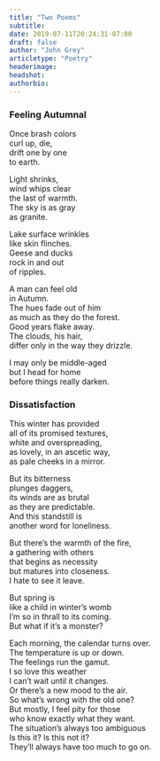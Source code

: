 ```yaml
---
title: "Two Poems"
subtitle:
date: 2019-07-11T20:24:31-07:00
draft: false
author: "John Grey"
articletype: "Poetry"
headerimage:
headshot:
authorbio:
---
```


### Feeling Autumnal

Once brash colors  
curl up, die,  
drift one by one  
to earth.  

Light shrinks,  
wind whips clear  
the last of warmth.  
The sky is as gray  
as granite.  

Lake surface wrinkles  
like skin flinches.  
Geese and ducks  
rock in and out  
of ripples.  

A man can feel old  
in Autumn.  
The hues fade out of him  
as much as they do the forest.  
Good years flake away.  
The clouds, his hair,  
differ only in the way they drizzle.  

I may only be middle-aged  
but I head for home  
before things really darken.  

### Dissatisfaction

This winter has provided    
all of its promised textures,  
white and overspreading,  
as lovely, in an ascetic way,   
as pale cheeks in a mirror.  
  
But its bitterness   
plunges daggers,  
its winds are as brutal   
as they are predictable.  
And this standstill is   
another word for loneliness.  
  
But there’s the warmth of the fire,  
a gathering with others  
that begins as necessity  
but matures into closeness.  
I hate to see it leave.  
  
But spring is  
like a child in winter’s womb  
I’m so in thrall to its coming.  
But what if it’s a monster?  
   
Each morning, the calendar turns over.  
The temperature is up or down.  
The feelings run the gamut.  
I so love this weather  
I can’t wait until it changes.  
Or there’s a new mood to the air.  
So what’s wrong with the old one?  
But mostly, I feel pity for those   
who know exactly what they want.  
The situation’s always too ambiguous  
 Is this it? Is this not it?  
They’ll always have too much to go on.
